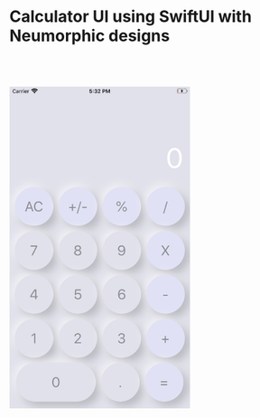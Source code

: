<h1>Calculator UI using SwiftUI with Neumorphic designs<h1>
<br>
<img src="https://github.com/AbhishekPMukundan/Calculator/blob/master/Calculator/Calculator.png" width="320" height="569"/>

